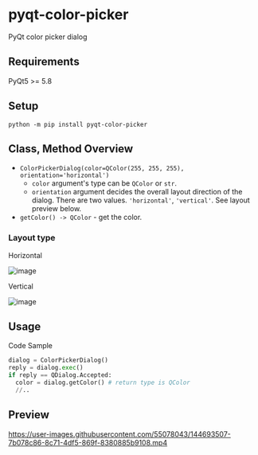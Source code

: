 # pyqt-color-picker
PyQt color picker dialog

## Requirements
PyQt5 >= 5.8

## Setup
`python -m pip install pyqt-color-picker`

## Class, Method Overview
* `ColorPickerDialog(color=QColor(255, 255, 255), orientation='horizontal')`
  * `color` argument's type can be `QColor` or `str`.
  * `orientation` argument decides the overall layout direction of the dialog. There are two values. `'horizontal'`, `'vertical'`. See layout preview below.
* `getColor() -> QColor` - get the color.

### Layout type

Horizontal

![image](https://user-images.githubusercontent.com/55078043/173719486-4955a299-3dec-4f86-8d39-65848d1b8f54.png)

Vertical

![image](https://user-images.githubusercontent.com/55078043/173719694-b11e544f-4f03-4818-85aa-6095014d1817.png)

## Usage
Code Sample

```python
dialog = ColorPickerDialog()
reply = dialog.exec()
if reply == QDialog.Accepted: 
  color = dialog.getColor() # return type is QColor
  //..
```

## Preview

https://user-images.githubusercontent.com/55078043/144693507-7b078c86-8c71-4df5-869f-8380885b9108.mp4



